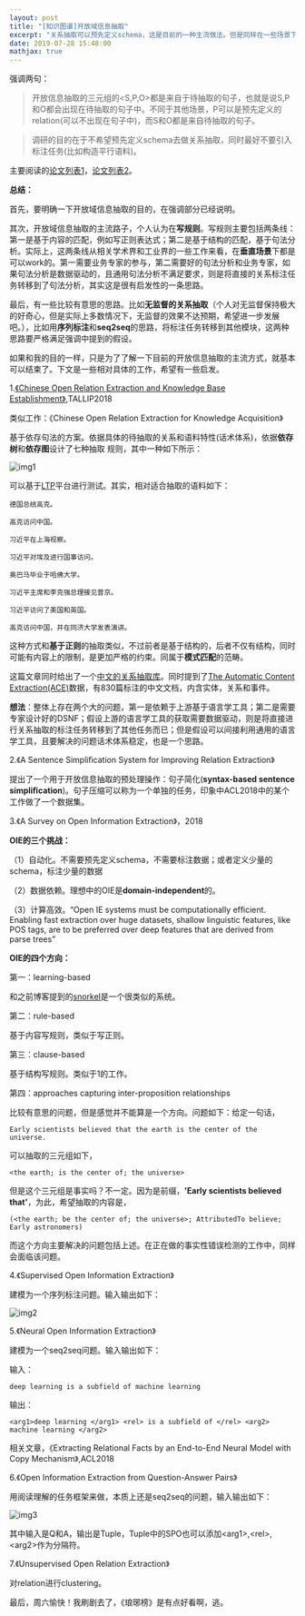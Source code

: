 ```yaml
---
layout: post
title: "[知识图谱]开放域信息抽取"
excerpt: "关系抽取可以预先定义schema，这是目前的一种主流做法。但是同样在一些场景下，可以不预先定义schema，称为开放域信息抽取。在自己之前的工作中，多数做了前者，但是目前的一个工作，可能后者更加符合需求，因此这篇博客主要调研相关工作。"
date: 2019-07-28 15:48:00
mathjax: true
---
```


强调两句：

>开放信息抽取的三元组的\<S,P,O\>都是来自于待抽取的句子，也就是说S,P和O都会出现在待抽取的句子中。不同于其他场景，P可以是预先定义的relation(可以不出现在句子中)，而S和O都是来自待抽取的句子。

>调研的目的在于不希望预先定义schema去做关系抽取，同时最好不要引入标注任务(比如构造平行语料)。

主要阅读的[论文列表1](https://github.com/NPCai/Open-IE-Papers)，[论文列表2](https://aclweb.org/anthology/D14-1201)。


**总结：**

首先，要明确一下开放域信息抽取的目的，在强调部分已经说明。

其次，开放域信息抽取的主流路子，个人认为在**写规则**。写规则主要包括两条线：第一是基于内容的匹配，例如写正则表达式；第二是基于结构的匹配，基于句法分析。实际上，这两条线从相关学术界和工业界的一些工作来看，在**垂直场景**下都是可以work的。第一需要业务专家的参与，第二需要好的句法分析和业务专家，如果句法分析是数据驱动的，且通用句法分析不满足要求，则是将直接的关系标注任务转移到了句法分析，其实这是很有启发性的一条思路。

最后，有一些比较有意思的思路。比如**无监督的关系抽取**（个人对无监督保持极大的好奇心，但是实际上多数情况下，无监督的效果不达预期，希望进一步发展吧。），比如用**序列标注**和**seq2seq**的思路，将标注任务转移到其他模块，这两种思路要严格满足强调中提到的假设。

如果和我的目的一样，只是为了了解一下目前的开放信息抽取的主流方式，就基本可以结束了。下文是一些相对具体的工作，希望有一些启发。

1.[《Chinese Open Relation Extraction and Knowledge Base Establishment》](https://github.com/lemonhu/open-entity-relation-extraction),TALLIP2018

类似工作：《Chinese Open Relation Extraction for Knowledge Acquisition》

基于依存句法的方案。依据具体的待抽取的关系和语料特性(话术体系)，依据**依存树**和**依存图**设计了七种抽取
规则，其中一种如下所示：

![img1](http://wx1.sinaimg.cn/mw690/aba7d18bgy1g5d57xl7iej20k903rdg9.jpg)

可以基于[LTP](http://ltp.ai/demo.html)平台进行测试。其实，相对适合抽取的语料如下：

```
德国总统高克。

高克访问中国。

习近平在上海视察。

习近平对埃及进行国事访问。

奥巴马毕业于哈佛大学。

习近平主席和李克强总理接见普京。

习近平访问了美国和英国。

高克访问中国，并在同济大学发表演讲。
```

这种方式和**基于正则**的抽取类似，不过前者是基于结构的，后者不仅有结构，同时可能有内容上的限制，是更加严格的约束。同属于**模式匹配**的范畴。

这篇文章同时给出了一个[中文的关系抽取库](https://github.com/TJUNLP/COER)。同时提到了[The Automatic Content Extraction(ACE)](https://www.ldc.upenn.edu/collaborations/past-projects/ace/annotation-tasks-and-specifications)数据，有830篇标注的中文文档，内含实体，关系和事件。

**想法**：整体上存在两个大的问题，第一是依赖于上游基于语言学工具；第二是需要专家设计好的DSNF；假设上游的语言学工具的获取需要数据驱动，则是将直接进行关系抽取的标注任务转移到了其他任务而已；但是假设可以间接利用通用的语言学工具，且要解决的问题话术体系稳定，也是一个思路。

2.《A Sentence Simpliﬁcation System for Improving Relation Extraction》

提出了一个用于开放信息抽取的预处理操作：句子简化(**syntax-based sentence simpliﬁcation**)。句子压缩可以称为一个单独的任务，印象中ACL2018中的某个工作做了一个数据集。

3.《A Survey on Open Information Extraction》，2018

**OIE的三个挑战：**

（1）自动化。不需要预先定义schema，不需要标注数据；或者定义少量的schema，标注少量的数据

（2）数据依赖。理想中的OIE是**domain-independent**的。

（3）计算高效。“Open IE systems must be computationally efﬁcient. Enabling fast extraction over huge datasets, shallow linguistic features, like POS tags, are to be preferred over deep features that are derived from parse trees”


**OIE的四个方向：**

第一：learning-based

和之前博客提到的[snorkel](https://zhpmatrix.github.io/2019/06/05/snorkel/)是一个很类似的系统。

第二：rule-based

基于内容写规则，类似于写正则。

第三：clause-based

基于结构写规则。类似于1的工作。

第四：approaches capturing inter-proposition relationships

比较有意思的问题，但是感觉并不能算是一个方向。问题如下：给定一句话，

	Early scientists believed that the earth is the center of the universe.

可以抽取的三元组如下，

	<the earth; is the center of; the universe>
	
但是这个三元组是事实吗？不一定。因为是前缀，**'Early scientists believed that'**，为此，希望抽取的内容是，

	(<the earth; be the center of; the universe>; AttributedTo believe; Early astronomers)
	
而这个方向主要解决的问题包括上述。在正在做的事实性错误检测的工作中，同样会面临该问题。

4.《Supervised Open Information Extraction》

建模为一个序列标注问题。输入输出如下：

![img2](http://wx4.sinaimg.cn/mw690/aba7d18bgy1g5dif9olm0j20u20aymzv.jpg)


5.《Neural Open Information Extraction》

建模为一个seq2seq问题。输入输出如下：

输入：

	deep learning is a subfield of machine learning

输出：

	<arg1>deep learning </arg1> <rel> is a subfield of </rel> <arg2> machine learning </arg2>
	
相关文章，《Extracting Relational Facts by an End-to-End Neural Model with Copy Mechanism》,ACL2018


6.《Open Information Extraction from Question-Answer Pairs》

用阅读理解的任务框架来做，本质上还是seq2seq的问题，输入输出如下：

![img3](http://wx1.sinaimg.cn/mw690/aba7d18bgy1g5dincsh3lj20hm07dta0.jpg)

其中输入是Q和A，输出是Tuple，Tuple中的SPO也可以添加\<arg1>,\<rel>,\<arg2>作为分隔符。

7.《Unsupervised Open Relation Extraction》

对relation进行clustering。

最后，周六愉快！我刷剧去了，《琅琊榜》是有点好看啊，逃。







